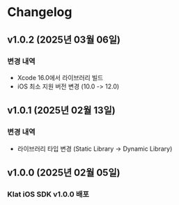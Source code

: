 
# Changelog

## v1.0.2 (2025년 03월 06일)
### 변경 내역
- Xcode 16.0에서 라이브러리 빌드 
- iOS 최소 지원 버전 변경 (10.0 -> 12.0)  

## v1.0.1 (2025년 02월 13일)
### 변경 내역
- 라이브러리 타입 변경 (Static Library -> Dynamic Library)

## v1.0.0 (2025년 02월 05일)
### Klat iOS SDK v1.0.0 배포 
